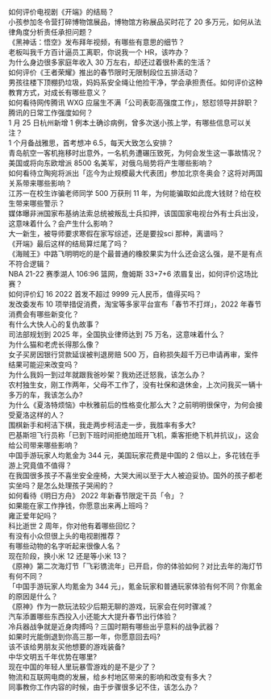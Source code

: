 如何评价电视剧《开端》的结局？  
小孩参加冬令营打碎博物馆展品，博物馆方称展品买时花了 20 多万元，如何从法律角度分析责任承担问题？  
《黑神话：悟空》发布拜年视频，有哪些有意思的细节？  
老板叫我千方百计逼员工离职，你说我一个 HR，该咋办？  
为什么身边很多家庭年收入 30 万左右，却还过着很朴素的生活？  
如何评价《王者荣耀》推出的春节限时无限制段位五排活动？  
男孩往楼下顶棚扔垃圾，妈妈系安全绳让他捡干净，学会承担责任。如何评价这种教育方式，对成长有哪些意义？  
如何看待网传腾讯 WXG 应届生不满「公司表彰高强度工作」，怒怼领导并辞职？腾讯的日常工作强度如何？  
1 月 25 日杭州新增 1 例本土确诊病例，曾多次送小孩上学，有哪些信息可以关注？  
1 个月备战雅思，首考想冲 6.5，每天大致怎么安排？  
青岛航空一客机拖移时出意外，一名机务遭碾压致死，为何会发生这一事故情况？  
美国或将向东欧增派 8500 名美军，对俄乌局势将产生哪些影响？  
如何看待立陶宛将派出「迄今为止规模最大代表团」参加北京冬奥会？这将对两国关系带来哪些影响？  
江苏一在校生诈骗老师同学 500 万获刑 11 年，为何能骗取如此庞大钱财？给在校生带来哪些警示？  
媒体曝非洲国家布基纳法索总统被叛乱士兵扣押，该国国家电视台外有士兵出没，这意味着什么？会产生什么影响？  
大一新生，被导师要求寒假在家写综述，还是要投sci 那种，离谱吗？  
《开端》最后这样的结局算烂尾了吗？  
《海贼王》中路飞明明吃的是个最普通的橡胶果实为什么还会这么强，是不是有点不符合逻辑？  
NBA 21-22 赛季湖人 106:96 篮网，詹姆斯 33+7+6 浓眉复出，如何评价这场比赛？  
如何评价幻 16 2022 首发不超过 9999 元人民币，值得买吗？  
发改委发布 10 项举措促消费，淘宝等多家平台宣布「春节不打烊」，2022 年春节消费会有哪些新变化？  
有什么大快人心的复仇故事？  
司法部规划到 2025 年，全国执业律师达到 75 万名，这意味着什么？  
为什么猫和老虎长得那么像？  
女子买房因银行贷款延误被判退房赔 500 万，自称损失超千万已申请再审，案件结果可能迎来改变吗？  
为什么我妈一到过年就跟我爸吵架？我劝还迁怒我，该怎么办？  
农村独生女，刚工作两年，父母不工作了，没有社保和退休金，上次问我买一辆十多万的车，我该怎么办?  
为什么《夏洛特烦恼》中秋雅前后的性格变化那么大？之前明明很保守，为何会接受夏洛这样的人？  
围棋新手和柯洁下棋，我走两步柯洁走一步，我胜率有多大?  
巴基斯坦飞行员称「已到下班时间拒绝加班开飞机，乘客拒绝下机并抗议」，这会给公司带来哪些影响？  
中国手游玩家人均氪金为 344 元，美国玩家花费是中国的 2 倍以上，多花钱在手游上究竟值不值得？  
在我国很多孩子不喜坐安全座椅，大哭大闹以至于大人被迫妥协。国外的孩子都老实坐吗？是怎么处理孩子哭闹的？  
如何看待《明日方舟》 2022 年新春节限定干员「令」？  
如果能在家工作挣钱，你愿意出来再上班吗？  
雍正爱年妃吗？  
科比逝世 2 周年，你对他有着哪些回忆？  
有没有小众但很上头的电视剧推荐？  
有哪些动物的名字听起来很像人名？  
现在阶段，换小米 12 还是等小米 13？  
《原神》第二次海灯节「飞彩镌流年」已开启，你的体验如何？对比去年的海灯节有何不同？  
「中国手游玩家人均氪金为 344 元」，氪金玩家和普通玩家体验有何不同？你氪金的原因是什么？  
《原神》作为一款玩法较少后期无聊的游戏，玩家会在何时骤减？  
汽车添置哪些东西投入小还能大大提升春节出行体验？  
冷兵器战争就是近身肉搏吗？三国时期有哪些出乎意料的战争武器？  
如果时光能倒退到你高三那一年，你愿意回去吗?  
该不该给男朋友买他想要的游戏装备?  
中华文明五千年优势在哪里?  
现在中国的年轻人里玩暴雪游戏的是不是少了？  
物流和互联网电商的发展，给乡村地区带来的影响和改变有多大？  
同事教你工作内容的时候，由于步骤很多记不住，该怎么办？  
